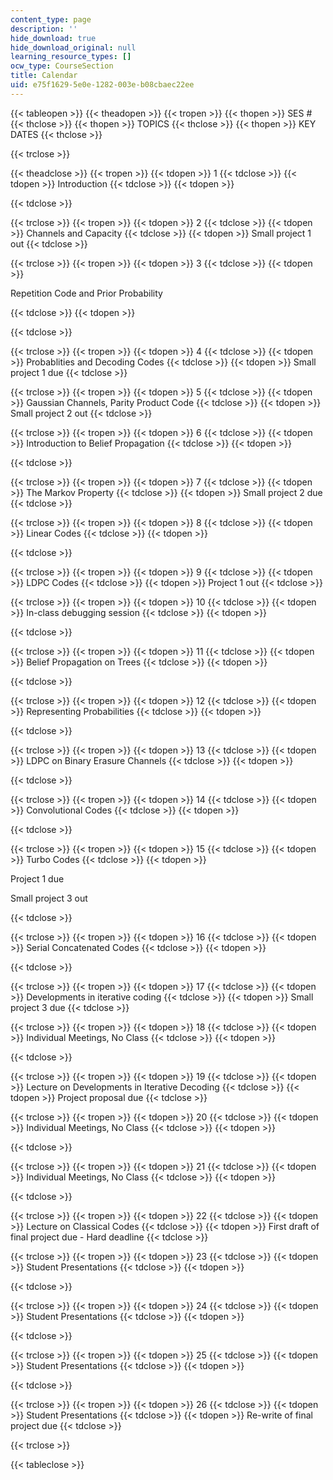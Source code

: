 ```yaml
---
content_type: page
description: ''
hide_download: true
hide_download_original: null
learning_resource_types: []
ocw_type: CourseSection
title: Calendar
uid: e75f1629-5e0e-1282-003e-b08cbaec22ee
---
```


{{< tableopen >}}
{{< theadopen >}}
{{< tropen >}}
{{< thopen >}}
SES #
{{< thclose >}}
{{< thopen >}}
TOPICS
{{< thclose >}}
{{< thopen >}}
KEY DATES
{{< thclose >}}

{{< trclose >}}

{{< theadclose >}}
{{< tropen >}}
{{< tdopen >}}
1
{{< tdclose >}}
{{< tdopen >}}
Introduction
{{< tdclose >}}
{{< tdopen >}}

{{< tdclose >}}

{{< trclose >}}
{{< tropen >}}
{{< tdopen >}}
2
{{< tdclose >}}
{{< tdopen >}}
Channels and Capacity
{{< tdclose >}}
{{< tdopen >}}
Small project 1 out
{{< tdclose >}}

{{< trclose >}}
{{< tropen >}}
{{< tdopen >}}
3
{{< tdclose >}}
{{< tdopen >}}


Repetition Code and Prior Probability


{{< tdclose >}}
{{< tdopen >}}

{{< tdclose >}}

{{< trclose >}}
{{< tropen >}}
{{< tdopen >}}
4
{{< tdclose >}}
{{< tdopen >}}
Probablities and Decoding Codes
{{< tdclose >}}
{{< tdopen >}}
Small project 1 due
{{< tdclose >}}

{{< trclose >}}
{{< tropen >}}
{{< tdopen >}}
5
{{< tdclose >}}
{{< tdopen >}}
Gaussian Channels, Parity Product Code
{{< tdclose >}}
{{< tdopen >}}
Small project 2 out
{{< tdclose >}}

{{< trclose >}}
{{< tropen >}}
{{< tdopen >}}
6
{{< tdclose >}}
{{< tdopen >}}
Introduction to Belief Propagation
{{< tdclose >}}
{{< tdopen >}}

{{< tdclose >}}

{{< trclose >}}
{{< tropen >}}
{{< tdopen >}}
7
{{< tdclose >}}
{{< tdopen >}}
The Markov Property
{{< tdclose >}}
{{< tdopen >}}
Small project 2 due
{{< tdclose >}}

{{< trclose >}}
{{< tropen >}}
{{< tdopen >}}
8
{{< tdclose >}}
{{< tdopen >}}
Linear Codes
{{< tdclose >}}
{{< tdopen >}}

{{< tdclose >}}

{{< trclose >}}
{{< tropen >}}
{{< tdopen >}}
9
{{< tdclose >}}
{{< tdopen >}}
LDPC Codes
{{< tdclose >}}
{{< tdopen >}}
Project 1 out
{{< tdclose >}}

{{< trclose >}}
{{< tropen >}}
{{< tdopen >}}
10
{{< tdclose >}}
{{< tdopen >}}
In-class debugging session
{{< tdclose >}}
{{< tdopen >}}

{{< tdclose >}}

{{< trclose >}}
{{< tropen >}}
{{< tdopen >}}
11
{{< tdclose >}}
{{< tdopen >}}
Belief Propagation on Trees
{{< tdclose >}}
{{< tdopen >}}

{{< tdclose >}}

{{< trclose >}}
{{< tropen >}}
{{< tdopen >}}
12
{{< tdclose >}}
{{< tdopen >}}
Representing Probabilities
{{< tdclose >}}
{{< tdopen >}}

{{< tdclose >}}

{{< trclose >}}
{{< tropen >}}
{{< tdopen >}}
13
{{< tdclose >}}
{{< tdopen >}}
LDPC on Binary Erasure Channels
{{< tdclose >}}
{{< tdopen >}}

{{< tdclose >}}

{{< trclose >}}
{{< tropen >}}
{{< tdopen >}}
14
{{< tdclose >}}
{{< tdopen >}}
Convolutional Codes
{{< tdclose >}}
{{< tdopen >}}

{{< tdclose >}}

{{< trclose >}}
{{< tropen >}}
{{< tdopen >}}
15
{{< tdclose >}}
{{< tdopen >}}
Turbo Codes
{{< tdclose >}}
{{< tdopen >}}


Project 1 due

Small project 3 out


{{< tdclose >}}

{{< trclose >}}
{{< tropen >}}
{{< tdopen >}}
16
{{< tdclose >}}
{{< tdopen >}}
Serial Concatenated Codes
{{< tdclose >}}
{{< tdopen >}}

{{< tdclose >}}

{{< trclose >}}
{{< tropen >}}
{{< tdopen >}}
17
{{< tdclose >}}
{{< tdopen >}}
Developments in iterative coding
{{< tdclose >}}
{{< tdopen >}}
Small project 3 due
{{< tdclose >}}

{{< trclose >}}
{{< tropen >}}
{{< tdopen >}}
18
{{< tdclose >}}
{{< tdopen >}}
Individual Meetings, No Class
{{< tdclose >}}
{{< tdopen >}}

{{< tdclose >}}

{{< trclose >}}
{{< tropen >}}
{{< tdopen >}}
19
{{< tdclose >}}
{{< tdopen >}}
Lecture on Developments in Iterative Decoding
{{< tdclose >}}
{{< tdopen >}}
Project proposal due
{{< tdclose >}}

{{< trclose >}}
{{< tropen >}}
{{< tdopen >}}
20
{{< tdclose >}}
{{< tdopen >}}
Individual Meetings, No Class
{{< tdclose >}}
{{< tdopen >}}

{{< tdclose >}}

{{< trclose >}}
{{< tropen >}}
{{< tdopen >}}
21
{{< tdclose >}}
{{< tdopen >}}
Individual Meetings, No Class
{{< tdclose >}}
{{< tdopen >}}

{{< tdclose >}}

{{< trclose >}}
{{< tropen >}}
{{< tdopen >}}
22
{{< tdclose >}}
{{< tdopen >}}
Lecture on Classical Codes
{{< tdclose >}}
{{< tdopen >}}
First draft of final project due - Hard deadline
{{< tdclose >}}

{{< trclose >}}
{{< tropen >}}
{{< tdopen >}}
23
{{< tdclose >}}
{{< tdopen >}}
Student Presentations
{{< tdclose >}}
{{< tdopen >}}

{{< tdclose >}}

{{< trclose >}}
{{< tropen >}}
{{< tdopen >}}
24
{{< tdclose >}}
{{< tdopen >}}
Student Presentations
{{< tdclose >}}
{{< tdopen >}}

{{< tdclose >}}

{{< trclose >}}
{{< tropen >}}
{{< tdopen >}}
25
{{< tdclose >}}
{{< tdopen >}}
Student Presentations
{{< tdclose >}}
{{< tdopen >}}

{{< tdclose >}}

{{< trclose >}}
{{< tropen >}}
{{< tdopen >}}
26
{{< tdclose >}}
{{< tdopen >}}
Student Presentations
{{< tdclose >}}
{{< tdopen >}}
Re-write of final project due
{{< tdclose >}}

{{< trclose >}}

{{< tableclose >}}